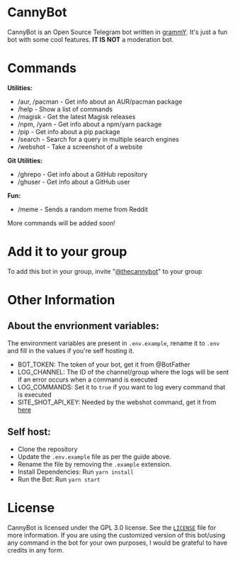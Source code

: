 # CannyBot

CannyBot is an Open Source Telegram bot written in [grammY](http://grammy.dev). It's just a fun bot with some cool features. <b>IT IS NOT</b> a moderation bot.

# Commands

<b>Utilities:</b>

- /aur, /pacman - Get info about an AUR/pacman package
- /help - Show a list of commands
- /magisk - Get the latest Magisk releases
- /npm, /yarn - Get info about a npm/yarn package
- /pip - Get info about a pip package
- /search - Search for a query in multiple search engines
- /webshot - Take a screenshot of a website

<b>Git Utilities:</b>

- /ghrepo - Get info about a GitHub repository
- /ghuser - Get info about a GitHub user

<b>Fun:</b>

- /meme - Sends a random meme from Reddit

More commands will be added soon!

# Add it to your group

To add this bot in your group, invite "[@thecannybot](https://t.me/thecannybot)" to your group

# Other Information

## About the envrionment variables:

The environment variables are present in `.env.example`, rename it to `.env` and fill in the values if you're self hosting it.

- BOT_TOKEN: The token of your bot, get it from @BotFather
- LOG_CHANNEL: The ID of the channel/group where the logs will be sent if an error occurs when a command is executed
- LOG_COMMANDS: Set it to `true` if you want to log every command that is executed
- SITE_SHOT_API_KEY: Needed by the webshot command, get it from [here](https://site-shot.com/)

## Self host:

- Clone the repository
- Update the `.env.example` file as per the guide above.
- Rename the file by removing the `.example` extension.
- Install Dependencies: Run `yarn install`
- Run the Bot: Run `yarn start`

# License

CannyBot is licensed under the GPL 3.0 license. See the [`LICENSE`](./LICENSE) file for more information.
If you are using the customized version of this bot/using any command in the bot for your own purposes, I would be grateful to have credits in any form.
